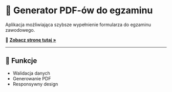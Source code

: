 # 🧾 Generator PDF-ów do egzaminu

Aplikacja możliwiająca szybsze wypełnienie formularza do egzaminu zawodowego.

🔗 **[Zobacz stronę tutaj »](https://formularzegzaminacyjny.onrender.com/)**

---

## 🚀 Funkcje

- Walidacja danych
- Generowanie PDF  
- Responsywny design

